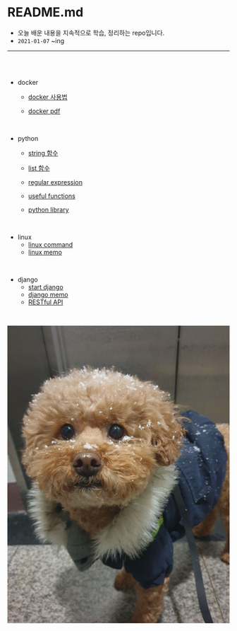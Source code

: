 # README.md

- 오늘 배운 내용을 지속적으로 학습, 정리하는 repo입니다.
- `2021-01-07` ~ing

---

<br/><br/>

- docker

  - <a href = "https://github.com/1yangsh/TIL/blob/master/docker/docker.md">docker  사용법</a>

  - <a href = "https://github.com/1yangsh/TIL/blob/master/pdf/3.Docker.pdf">docker  pdf</a>

<br/>

- python

  - <a href = "https://github.com/1yangsh/TIL/blob/master/python/python-string-function.md">string 함수</a>

  - <a href = "https://github.com/1yangsh/TIL/blob/master/python/python-list-function.md">list 함수</a>

  - <a href = "https://github.com/1yangsh/TIL/blob/master/python/regular-expression.md">regular expression</a>

  - <a href = "https://github.com/1yangsh/TIL/blob/master/python/useful-functions.md">useful functions</a>

  - <a href = "https://github.com/1yangsh/TIL/blob/master/python/useful-library.md">python library</a>

<br/>

- linux
  - <a href = "https://github.com/1yangsh/TIL/blob/master/linux/linux-command.md">linux command</a>
  - <a href = "https://github.com/1yangsh/TIL/blob/master/linux/linux-memo.md">linux memo</a>

<br/>

- django
  - <a href = "https://github.com/1yangsh/TIL/blob/master/django/django_start.md">start django</a>
  - <a href = "https://github.com/1yangsh/TIL/blob/master/django/django_memo.md">django memo</a>
  - <a href = "https://github.com/1yangsh/TIL/blob/master/django/django_REST_framework.md">RESTful API</a>

<br/>

![KakaoTalk_20210107_155254608_03](README.assets/KakaoTalk_20210107_155254608_03.jpg)